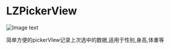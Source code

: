 # LZPickerView
![Image text](https://mmbiz.qpic.cn/mmbiz_gif/y0tTxZxTy809QPvLDw2DU1gh14tJrTjxGSRxW2mV3XJnqqiaWUuTPnzwZ6PorOWWX0ciaia6GUCAZibdCGZy1UgmmA/0?wx_fmt=gif)

简单方便的pickerVIew记录上次选中的数据,适用于性别,身高,体重等
